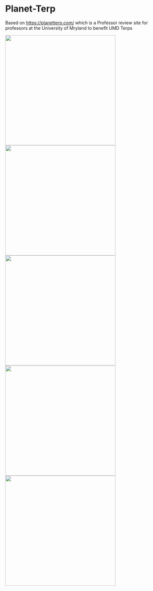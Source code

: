 # Planet-Terp
Based on https://planetterp.com/ which is a Professor review site for professors at the University of Mryland to benefit UMD Terps


<img src="https://user-images.githubusercontent.com/79062633/147370391-2fc7b0a1-4565-42e2-9e78-c1a3bf4a535c.PNG" width="350">
<img src="https://user-images.githubusercontent.com/79062633/143379794-d2779825-2241-4136-9c43-bb165b301c0b.png" width="350">
<img src="https://user-images.githubusercontent.com/79062633/143379810-749e7b04-c7d7-4c58-bd2b-02deef042400.png" width="350">
<img src="https://user-images.githubusercontent.com/79062633/147396960-93dac01a-ae8c-4b2c-8ef7-7027e54061f7.PNG" width="350">
<img src="https://user-images.githubusercontent.com/79062633/147396967-464c7383-0c0a-4a70-a19d-c55552c42723.PNG" width="350">



